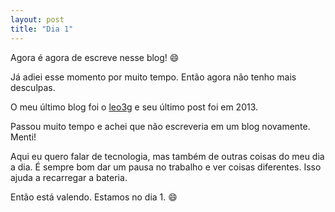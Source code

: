 ```yaml
---
layout: post
title: "Dia 1"
---
```


Agora é agora de escreve nesse blog! :smile:

Já adiei esse momento por muito tempo. Então agora não tenho mais desculpas.

O meu último blog foi o [leo3g](http://leo3g.blogspot.com/) e seu último post foi em 2013.

Passou muito tempo e achei que não escreveria em um blog novamente. Menti!

Aqui eu quero falar de tecnologia, mas também de outras coisas do meu dia a dia. É sempre bom dar um pausa no trabalho e ver coisas diferentes. Isso ajuda a recarregar a bateria.

Então está valendo. Estamos no dia 1. :smile:
